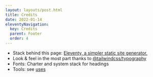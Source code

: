 ```yaml
---
layout: layouts/post.html
title: Credits
date: 2022-01-14
eleventyNavigation:
  key: Credits
  parent: Footer
  order: 4
---
```


- Stack behind this page: [Eleventy, a simpler static site generator.](https://www.11ty.dev/)
- Look & feel in the most part thanks to [@tailwindcss/typography
  ](https://tailwindcss.com/docs/typography-plugin)
- Fonts: Charter and system stack for headings
- Tools: see [uses](/uses)
